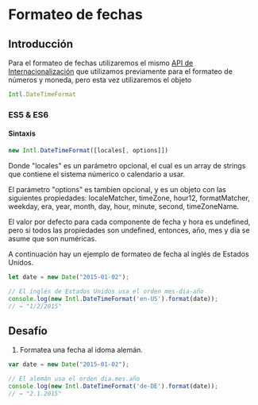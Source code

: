 # Formateo de fechas

## Introducción
Para el formateo de fechas utilizaremos el mismo [API de Internacionalización](http://norbertlindenberg.com/2012/12/ecmascript-internationalization-api/index.html) que utilizamos previamente para el formateo de números y moneda, pero esta vez utilizaremos el objeto
```javascript
Intl.DateTimeFormat
```

### ES5 & ES6

#### Sintaxis
```javascript
new Intl.DateTimeFormat([locales[, options]])
```
Donde "locales" es un parámetro opcional, el cual es un array de strings que contiene el
sistema númerico o calendario a usar.

El parámetro "options" es tambien opcional, y es un objeto con las siguientes propiedades:
localeMatcher, timeZone, hour12, formatMatcher, weekday, era, year, month, day, hour,
minute, second, timeZoneName.

El valor por defecto para cada componente de fecha y hora es undefined, pero si todos las propiedades son undefined, entonces, año, mes y día se asume que son numéricas.

A continuación hay un ejemplo de formateo de fecha al inglés de Estados Unidos.

```javascript
let date = new Date("2015-01-02");

// El inglés de Estados Unidos usa el orden mes-dia-año
console.log(new Intl.DateTimeFormat('en-US').format(date));
// → "1/2/2015"
```

## Desafío

1. Formatea una fecha al idoma alemán.

```javascript
var date = new Date("2015-01-02");

// El alemán usa el orden dia.mes.año
console.log(new Intl.DateTimeFormat('de-DE').format(date));
// → "2.1.2015"
```
